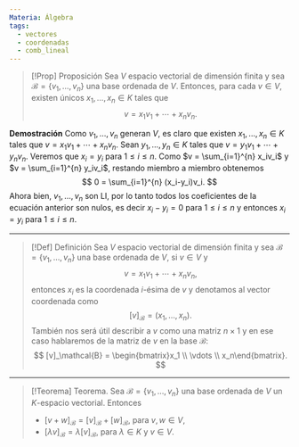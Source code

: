 ```yaml
---
Materia: Álgebra
tags:
  - vectores
  - coordenadas
  - comb_lineal
---
```

> [!Prop] Proposición
> Sea $V$  espacio vectorial de dimensión finita y sea $\mathcal{B} = \{v_1,\ldots,v_n\}$ una base ordenada de $V$. Entonces, para cada $v \in V$,  existen únicos $x_1,\ldots,x_n \in K$ tales que $$v =   x_1v_1 + \cdots +x_nv_n.$$

**Demostración** Como $v_1,\ldots,v_n$  generan $V$,  es claro que existen $x_1,\ldots,x_n \in K$ tales que $v =   x_1v_1 + \cdots +x_nv_n$. Sean $y_1,\ldots,y_n \in K$ tales que $v =   y_1v_1 + \cdots +y_nv_n$. Veremos que $x_i = y_i$ para $1 \le i \le n$.
Como $v =  \sum_{i=1}^{n} x_iv_i$ y $v =  \sum_{i=1}^{n} y_iv_i$,  restando miembro a miembro obtenemos 
            $$
            0 =   \sum_{i=1}^{n} (x_i-y_i)v_i.
            $$
Ahora bien,  $v_1,\ldots,v_n$ son  LI, por lo tanto todos los coeficientes de la ecuación anterior son nulos, es decir $x_i-y_i=0$ para $1 \le i \le n$ y entonces $x_i = y_i$ para $1 \le i \le n$.

---
> [!Def] Definición
>Sea $V$  espacio vectorial de dimensión finita y sea $\mathcal{B} = \{v_1,\ldots,v_n\}$ una base ordenada de $V$, si $v \in V$ y $$v =   x_1v_1 + \cdots +x_nv_n,$$  entonces $x_i$ es la coordenada $i$-ésima de $v$ y denotamos al vector coordenada como
$$[v]_\mathcal{B} = (x_1,\ldots,x_n).$$También nos será útil describir a $v$ como una matriz $n \times 1$ y en ese caso hablaremos de la matriz de $v$  en la base  $\mathcal{B}$: $$ [v]_\mathcal{B} = \begin{bmatrix}x_1 \\ \vdots \\ x_n\end{bmatrix}. $$ 

---
> [!Teorema] Teorema. 
> Sea $\mathcal{B}=\{v_1,\ldots,v_n\}$ una base ordenada de $V$ un $K$-espacio vectorial. Entonces
> - $[v + w]_\mathcal{B} = [v]_\mathcal{B} +[w]_\mathcal{B}$, para $v,w \in V$,
> - $[\lambda v]_\mathcal{B} = \lambda[v]_\mathcal{B}$, para $\lambda \in K$ y $v \in V$.
